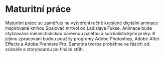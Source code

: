 # Maturitní práce
Maturitní práce se zaměřuje na vytvoření ručně kreslené digitální animace inspirované knihou Spalovač mrtvol od Ladislava Fukse. Animace bude stylizována melancholickou barevnou paletou a surrealistickými prvky. K jejímu zpracování budou použity programy Adobe Photoshop, Adobe After Effects a Adobe Premiere Pro. Samotná tvorba proběhne ve fázích od scénáře a storyboardu po finální střih.
